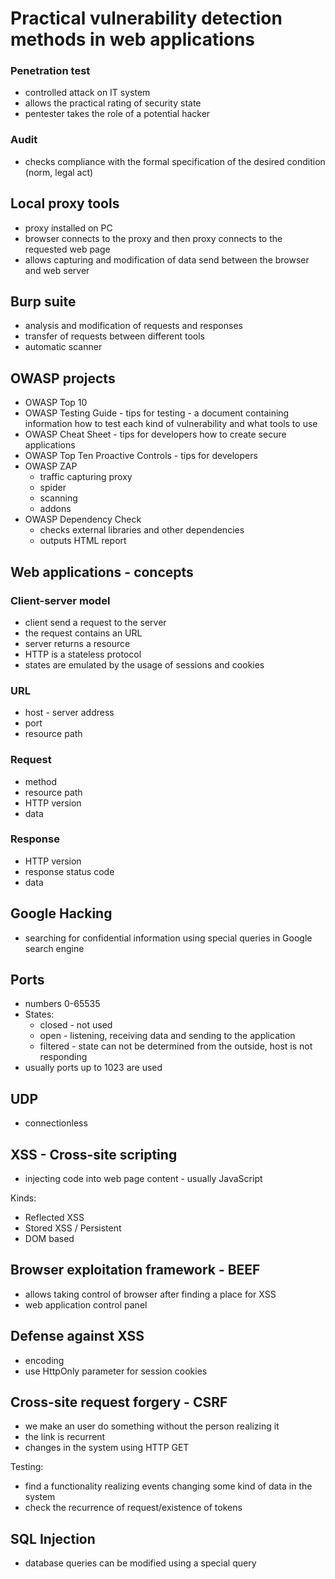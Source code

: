 # Practical vulnerability detection methods in web applications

### Penetration test
- controlled attack on IT system
- allows the practical rating of security state
- pentester takes the role of a potential hacker

### Audit
- checks compliance with the formal specification of the desired condition (norm, legal act)

## Local proxy tools
- proxy installed on PC
- browser connects to the proxy and then proxy connects to the requested web page
- allows capturing and modification of data send between the browser and web server

## Burp suite
- analysis and modification of requests and responses
- transfer of requests between different tools
- automatic scanner

## OWASP projects
- OWASP Top 10
- OWASP Testing Guide - tips for testing - a document containing information how to test each kind of vulnerability and what tools to use
- OWASP Cheat Sheet - tips for developers how to create secure applications
- OWASP Top Ten Proactive Controls - tips for developers
- OWASP ZAP
    - traffic capturing proxy
    - spider
    - scanning
    - addons
- OWASP Dependency Check
    - checks external libraries and other dependencies
    - outputs HTML report

## Web applications - concepts
### Client-server model
- client send a request to the server
- the request contains an URL
- server returns a resource
- HTTP is a stateless protocol
- states are emulated by the usage of sessions and cookies

### URL
- host - server address
- port
- resource path

### Request
- method
- resource path
- HTTP version
- data

### Response
- HTTP version
- response status code
- data

## Google Hacking
- searching for confidential information using special queries in Google search engine

## Ports
- numbers 0-65535
- States:
    - closed - not used
    - open - listening, receiving data and sending to the application
    - filtered - state can not be determined from the outside, host is not responding
- usually ports up to 1023 are used

## UDP
- connectionless

## XSS - Cross-site scripting
- injecting code into web page content - usually JavaScript

Kinds:

- Reflected XSS 
- Stored XSS / Persistent
- DOM based

## Browser exploitation framework - BEEF
- allows taking control of browser after finding a place for XSS
- web application control panel

## Defense against XSS
- encoding
- use HttpOnly parameter for session cookies

## Cross-site request forgery - CSRF
- we make an user do something without the person realizing it
- the link is recurrent
- changes in the system using HTTP GET

Testing:

- find a functionality realizing events changing some kind of data in the system
- check the recurrence of request/existence of tokens

## SQL Injection
- database queries can be modified using a special query